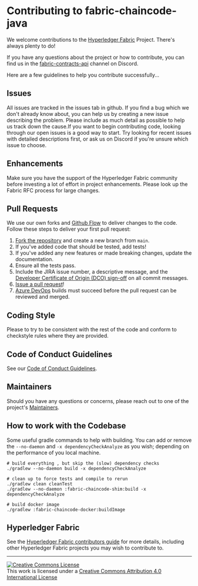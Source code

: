 # Contributing to fabric-chaincode-java

We welcome contributions to the [Hyperledger Fabric](https://hyperledger-fabric.readthedocs.io) Project. There's always plenty to do!

If you have any questions about the project or how to contribute, you can find us in the [fabric-contracts-api](https://discordapp.com/channels/905194001349627914/943090527920877598) channel on Discord.

Here are a few guidelines to help you contribute successfully...

## Issues

All issues are tracked in the issues tab in github. If you find a bug which we don't already know about, you can help us by creating a new issue describing the problem. Please include as much detail as possible to help us track down the cause.If you want to begin contributing code, looking through our open issues is a good way to start. Try looking for recent issues with detailed descriptions first, or ask us on Discord if you're unsure which issue to choose.

## Enhancements

Make sure you have the support of the Hyperledger Fabric community before investing a lot of effort in project enhancements. Please look up the Fabric RFC process for large changes.

## Pull Requests

We use our own forks and [Github Flow](https://guides.github.com/introduction/flow/index.html) to deliver changes to the code. Follow these steps to deliver your first pull request:

1. [Fork the repository](https://guides.github.com/activities/forking/#fork) and create a new branch from `main`.
2. If you've added code that should be tested, add tests!
3. If you've added any new features or made breaking changes, update the documentation.
4. Ensure all the tests pass.
5. Include the JIRA issue number, a descriptive message, and the [Developer Certificate of Origin (DCO) sign-off](https://github.com/probot/dco#how-it-works) on all commit messages.
6. [Issue a pull request](https://guides.github.com/activities/forking/#making-a-pull-request)!
7. [Azure DevOps](https://dev.azure.com/Hyperledger/Fabric-Chaincode-Java) builds must succeed before the pull request can be reviewed and merged.

## Coding Style

Please to try to be consistent with the rest of the code and conform to checkstyle rules where they are provided.

## Code of Conduct Guidelines <a name="conduct"></a>

See our [Code of Conduct Guidelines](../blob/main/CODE_OF_CONDUCT.md).

## Maintainers <a name="maintainers"></a>

Should you have any questions or concerns, please reach out to one of the project's [Maintainers](../blob/main/MAINTAINERS.md).


## How to work with the Codebase

Some useful gradle commands to help with building.  You can add or remove the `--no-daemon` and `-x dependencyCheckAnalyze` as you wish; depending on the performance of you local machine.

```
# build everything , but skip the (slow) dependency checks
./gradlew --no-daemon build -x dependencyCheckAnalyze

# clean up to force tests and compile to rerun
./gradlew clean cleanTest
./gradlew --no-daemon :fabric-chaincode-shim:build -x dependencyCheckAnalyze

# build docker image
./gradlew :fabric-chaincode-docker:buildImage
```

## Hyperledger Fabric

See the
[Hyperledger Fabric contributors guide](http://hyperledger-fabric.readthedocs.io/en/latest/CONTRIBUTING.html) for more details, including other Hyperledger Fabric projects you may wish to contribute to.

---

[![Creative Commons License](https://i.creativecommons.org/l/by/4.0/88x31.png)](http://creativecommons.org/licenses/by/4.0/)  
This work is licensed under a [Creative Commons Attribution 4.0 International License](http://creativecommons.org/licenses/by/4.0/)
